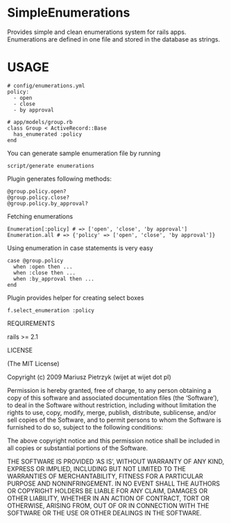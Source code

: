 SimpleEnumerations
==================

Provides simple and clean enumerations system for rails apps.
Enumerations are defined in one file and stored in the database as strings.

USAGE
=====

    # config/enumerations.yml
    policy:
      - open
      - close
      - by approval

    # app/models/group.rb
    class Group < ActiveRecord::Base
      has_enumerated :policy
    end

You can generate sample enumeration file by running 

    script/generate enumerations

Plugin generates following methods:

    @group.policy.open?
    @group.policy.close?
    @group.policy.by_approval?
    
Fetching enumerations 

    Enumeration[:policy] # => ['open', 'close', 'by approval']
    Enumeration.all # => {'policy' => ['open', 'close', 'by approval']}
    
Using enumeration in case statements is very easy

    case @group.policy
      when :open then ...
      when :close then ...
      when :by_approval then ...
    end

Plugin provides helper for creating select boxes

    f.select_enumeration :policy

REQUIREMENTS

rails >= 2.1

LICENSE

(The MIT License)

Copyright (c) 2009 Mariusz Pietrzyk (wijet at wijet dot pl)

Permission is hereby granted, free of charge, to any person obtaining a copy of this software and associated documentation files (the ‘Software’), to deal in the Software without restriction, including without limitation the rights to use, copy, modify, merge, publish, distribute, sublicense, and/or sell copies of the Software, and to permit persons to whom the Software is furnished to do so, subject to the following conditions:

The above copyright notice and this permission notice shall be included in all copies or substantial portions of the Software.

THE SOFTWARE IS PROVIDED ‘AS IS’, WITHOUT WARRANTY OF ANY KIND, EXPRESS OR IMPLIED, INCLUDING BUT NOT LIMITED TO THE WARRANTIES OF MERCHANTABILITY, FITNESS FOR A PARTICULAR PURPOSE AND NONINFRINGEMENT. IN NO EVENT SHALL THE AUTHORS OR COPYRIGHT HOLDERS BE LIABLE FOR ANY CLAIM, DAMAGES OR OTHER LIABILITY, WHETHER IN AN ACTION OF CONTRACT, TORT OR OTHERWISE, ARISING FROM, OUT OF OR IN CONNECTION WITH THE SOFTWARE OR THE USE OR OTHER DEALINGS IN THE SOFTWARE.
